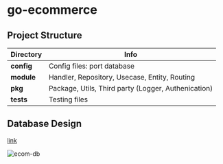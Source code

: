 # go-ecommerce

## Project Structure

| Directory  | Info                                                |
| ---------- | --------------------------------------------------- |
| **config** | Config files: port database                         |
| **module** | Handler, Repository, Usecase, Entity, Routing       |
| **pkg**    | Package, Utils, Third party (Logger, Authenication) |
| **tests**  | Testing files                                       |

## Database Design

[link](https://dbdiagram.io/d/645e0aa1dca9fb07c4f79384)

![ecom-db](https://github.com/nattrio/go-ecommerce/assets/45891267/7a58f8eb-f515-40ac-b746-7db6353a02db)
